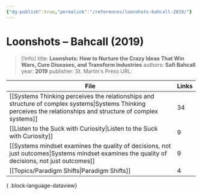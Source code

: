```yaml
---
{"dg-publish":true,"permalink":"/references/loonshots-bahcall-2019/"}
---
```



# Loonshots – Bahcall (2019)

> [!info]
> title: **Loonshots: How to Nurture the Crazy Ideas That Win Wars, Cure Diseases, and Transform Industries**
> authors: **Safi Bahcall**
> year: **2019**
> publisher: St. Martin's Press
> URL: 



| File                                                                                                                                                                | Links |
| ------------------------------------------------------------------------------------------------------------------------------------------------------------------- | ----- |
| [[Systems Thinking perceives the relationships and structure of complex systems\|Systems Thinking perceives the relationships and structure of complex systems]] | 34    |
| [[Listen to the Suck with Curiosity\|Listen to the Suck with Curiosity]]                                                                                         | 9     |
| [[Systems mindset examines the quality of decisions, not just outcomes\|Systems mindset examines the quality of decisions, not just outcomes]]                   | 9     |
| [[Topics/Paradigm Shifts\|Paradigm Shifts]]                                                                                                                      | 4     |

{ .block-language-dataview}
